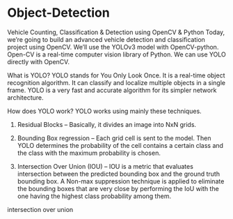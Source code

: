 # Object-Detection
Vehicle Counting, Classification & Detection using OpenCV & Python
Today, we’re going to build an advanced vehicle detection and classification project using OpenCV. We’ll use the YOLOv3 model with OpenCV-python. Open-CV is a real-time computer vision library of Python. We can use YOLO directly with OpenCV.

What is YOLO?
YOLO stands for You Only Look Once. It is a real-time object recognition algorithm. It can classify and localize multiple objects in a single frame. YOLO is a very fast and accurate algorithm for its simpler network architecture.

How does YOLO work?
YOLO works using mainly these techniques.

1. Residual Blocks – Basically, it divides an image into NxN grids.

2. Bounding Box regression – Each grid cell is sent to the model. Then YOLO determines the probability of the cell contains a certain class and the class with the maximum probability is chosen.

3. Intersection Over Union (IOU) – IOU is a metric that evaluates intersection between the predicted bounding box and the ground truth bounding box. A Non-max suppression technique is applied to eliminate the bounding boxes that are very close by performing the IoU with the one having the highest class probability among them.

intersection over union
